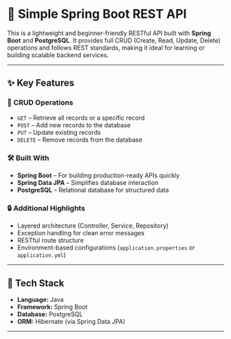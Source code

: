 # 🌱 Simple Spring Boot REST API

This is a lightweight and beginner-friendly RESTful API built with **Spring Boot** and **PostgreSQL**. It provides full CRUD (Create, Read, Update, Delete) operations and follows REST standards, making it ideal for learning or building scalable backend services.

---

## ✨ Key Features

### 🔁 CRUD Operations
- `GET` – Retrieve all records or a specific record  
- `POST` – Add new records to the database  
- `PUT` – Update existing records  
- `DELETE` – Remove records from the database  

### 🛠️ Built With
- **Spring Boot** – For building production-ready APIs quickly  
- **Spring Data JPA** – Simplifies database interaction  
- **PostgreSQL** – Relational database for structured data  

### 🔒 Additional Highlights
- Layered architecture (Controller, Service, Repository)  
- Exception handling for clean error messages  
- RESTful route structure  
- Environment-based configurations (`application.properties` or `application.yml`)  

---

## 🧠 Tech Stack

- **Language:** Java  
- **Framework:** Spring Boot  
- **Database:** PostgreSQL  
- **ORM:** Hibernate (via Spring Data JPA)  

---

